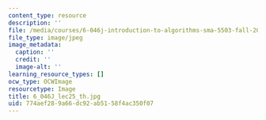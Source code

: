 ```yaml
---
content_type: resource
description: ''
file: /media/courses/6-046j-introduction-to-algorithms-sma-5503-fall-2005/774aef289a66dc92ab5158f4ac350f07_6_046J_lec25_th.jpg
file_type: image/jpeg
image_metadata:
  caption: ''
  credit: ''
  image-alt: ''
learning_resource_types: []
ocw_type: OCWImage
resourcetype: Image
title: 6_046J_lec25_th.jpg
uid: 774aef28-9a66-dc92-ab51-58f4ac350f07
---
```

